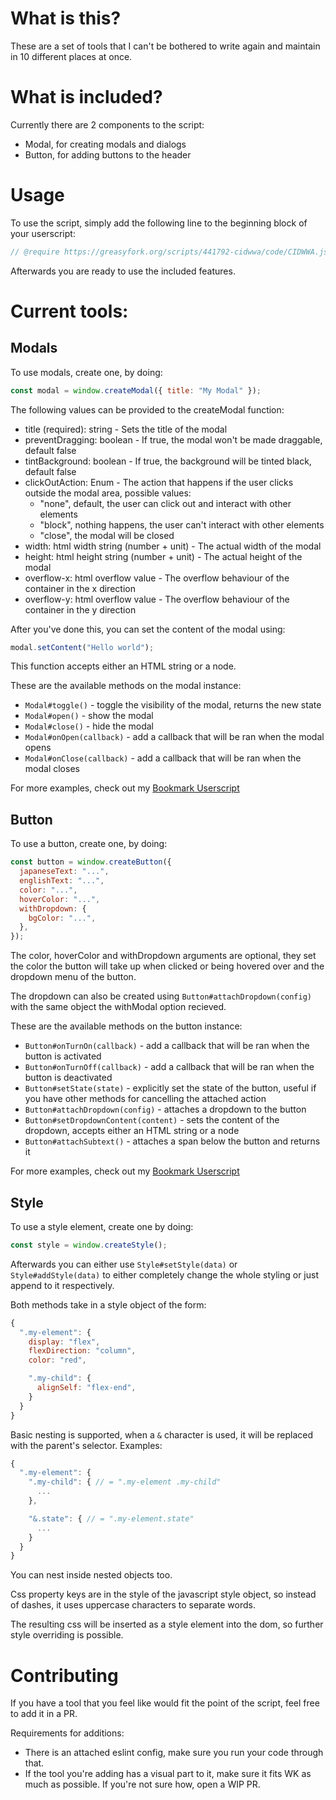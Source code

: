 # What is this?

These are a set of tools that I can't be bothered to write again and maintain
in 10 different places at once.

# What is included?

Currently there are 2 components to the script:

- Modal, for creating modals and dialogs
- Button, for adding buttons to the header

# Usage

To use the script, simply add the following line to the beginning block of your
userscript:

```js
// @require https://greasyfork.org/scripts/441792-cidwwa/code/CIDWWA.js?version=1121974
```

Afterwards you are ready to use the included features.

# Current tools:

## Modals

To use modals, create one, by doing:

```js
const modal = window.createModal({ title: "My Modal" });
```

The following values can be provided to the createModal function:

- title (required): string - Sets the title of the modal
- preventDragging: boolean - If true, the modal won't be made draggable, default
  false
- tintBackground: boolean - If true, the background will be tinted black,
  default false
- clickOutAction: Enum - The action that happens if the user clicks outside the
  modal area, possible values:
  - "none", default, the user can click out and interact with other elements
  - "block", nothing happens, the user can't interact with other elements
  - "close", the modal will be closed
- width: html width string (number + unit) - The actual width of the modal
- height: html height string (number + unit) - The actual height of the modal
- overflow-x: html overflow value - The overflow behaviour of the container in
  the x direction
- overflow-y: html overflow value - The overflow behaviour of the container in
  the y direction

After you've done this, you can set the content of the modal using:

```js
modal.setContent("Hello world");
```

This function accepts either an HTML string or a node.

These are the available methods on the modal instance:

- `Modal#toggle()` - toggle the visibility of the modal, returns the new state
- `Modal#open()` - show the modal
- `Modal#close()` - hide the modal
- `Modal#onOpen(callback)` - add a callback that will be ran when the modal
  opens
- `Modal#onClose(callback)` - add a callback that will be ran when the modal
  closes

For more examples, check out my [Bookmark
Userscript](https://greasyfork.org/scripts/441006-wk-extra-study-mover/code)

## Button

To use a button, create one, by doing:

```js
const button = window.createButton({
  japaneseText: "...",
  englishText: "...",
  color: "...",
  hoverColor: "...",
  withDropdown: {
    bgColor: "...",
  },
});
```

The color, hoverColor and withDropdown arguments are optional, they set the color the button
will take up when clicked or being hovered over and the dropdown menu of the
button.

The dropdown can also be created using `Button#attachDropdown(config)` with the
same object the withModal option recieved.

These are the available methods on the button instance:

- `Button#onTurnOn(callback)` - add a callback that will be ran when the button is
  activated
- `Button#onTurnOff(callback)` - add a callback that will be ran when the button is
  deactivated
- `Button#setState(state)` - explicitly set the state of the button, useful if
  you have other methods for cancelling the attached action
- `Button#attachDropdown(config)` - attaches a dropdown to the button
- `Button#setDropdownContent(content)` - sets the content of the dropdown,
  accepts either an HTML string or a node
- `Button#attachSubtext()` - attaches a span below the button and returns it

For more examples, check out my [Bookmark
Userscript](https://greasyfork.org/scripts/441006-wk-extra-study-mover/code)

## Style

To use a style element, create one by doing:

```js
const style = window.createStyle();
```

Afterwards you can either use `Style#setStyle(data)` or `Style#addStyle(data)`
to either completely change the whole styling or just append to it respectively.

Both methods take in a style object of the form:

```js
{
  ".my-element": {
    display: "flex",
    flexDirection: "column",
    color: "red",

    ".my-child": {
      alignSelf: "flex-end",
    }
  }
}
```

Basic nesting is supported, when a `&` character is used, it will be replaced
with the parent's selector. Examples:

```js
{
  ".my-element": {
    ".my-child": { // = ".my-element .my-child"
      ...
    },

    "&.state": { // = ".my-element.state"
      ...
    }
  }
}
```

You can nest inside nested objects too.

Css property keys are in the style of the javascript style object, so instead of
dashes, it uses uppercase characters to separate words.

The resulting css will be inserted as a style element into the dom, so further
style overriding is possible.

# Contributing

If you have a tool that you feel like would fit the point of the script, feel
free to add it in a PR.

Requirements for additions:

- There is an attached eslint config, make sure you run your code through that.
- If the tool you're adding has a visual part to it, make sure it fits WK as
  much as possible. If you're not sure how, open a WIP PR.

